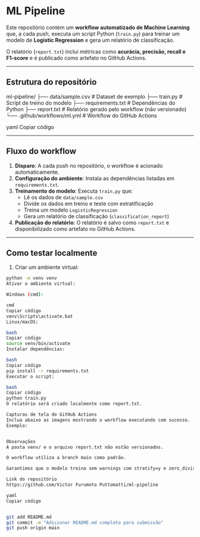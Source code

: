 # ML Pipeline

Este repositório contém um **workflow automatizado de Machine Learning** que, a cada push, executa um script Python (`train.py`) para treinar um modelo de **Logistic Regression** e gera um relatório de classificação.

O relatório (`report.txt`) inclui métricas como **acurácia, precisão, recall e F1-score** e é publicado como artefato no GitHub Actions.

---

## Estrutura do repositório

ml-pipeline/
├── data/sample.csv # Dataset de exemplo
├── train.py # Script de treino do modelo
├── requirements.txt # Dependências do Python
├── report.txt # Relatório gerado pelo workflow (não versionado)
└── .github/workflows/ml.yml # Workflow do GitHub Actions

yaml
Copiar código

---

## Fluxo do workflow

1. **Disparo**: A cada push no repositório, o workflow é acionado automaticamente.  
2. **Configuração do ambiente**: Instala as dependências listadas em `requirements.txt`.  
3. **Treinamento do modelo**: Executa `train.py` que:  
   - Lê os dados de `data/sample.csv`  
   - Divide os dados em treino e teste com estratificação  
   - Treina um modelo `LogisticRegression`  
   - Gera um relatório de classificação (`classification_report`)  
4. **Publicação do relatório**: O relatório é salvo como `report.txt` e disponibilizado como artefato no GitHub Actions.

---

## Como testar localmente

1. Criar um ambiente virtual:

```bash
python -m venv venv
Ativar o ambiente virtual:

Windows (cmd):

cmd
Copiar código
venv\Scripts\activate.bat
Linux/macOS:

bash
Copiar código
source venv/bin/activate
Instalar dependências:

bash
Copiar código
pip install -r requirements.txt
Executar o script:

bash
Copiar código
python train.py
O relatório será criado localmente como report.txt.

Capturas de tela do GitHub Actions
Inclua abaixo as imagens mostrando o workflow executando com sucesso.
Exemplo:


Observações
A pasta venv/ e o arquivo report.txt não estão versionados.

O workflow utiliza a branch main como padrão.

Garantimos que o modelo treina sem warnings com stratify=y e zero_division=0.

Link do repositório
https://github.com/Victor Furumoto Puttomatti/ml-pipeline

yaml
Copiar código


git add README.md
git commit -m "Adicionar README.md completo para submissão"
git push origin main
